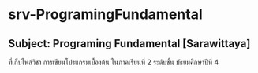 # srv-ProgramingFundamental
Subject: Programing Fundamental [Sarawittaya]
---
ที่เก็บไฟล์วิชา การเขียนโปรแกรมเบื้องต้น
ในภาคเรียนที่ 2 ระดับชั้น มัธยมศึกษาปีที่ 4